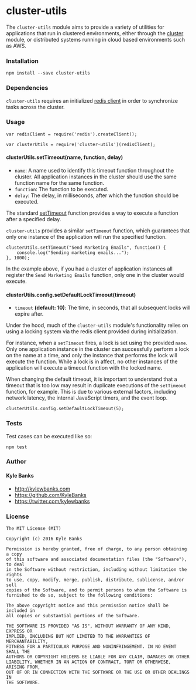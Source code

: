 # cluster-utils

The `cluster-utils` module aims to provide a variety of utilities for applications that run in clustered environments, either through the [cluster](https://nodejs.org/api/cluster.html) module, or distributed systems running in cloud based environments such as AWS.

### Installation

```
npm install --save cluster-utils
```

### Dependencies

`cluster-utils` requires an initialized [redis client](https://github.com/NodeRedis/node_redis) in order to synchronize tasks across the cluster. 

### Usage

```node
var redisClient = require('redis').createClient();

var clusterUtils = require('cluster-utils')(redisClient);
```

#### clusterUtils.setTimeout(name, function, delay)

* `name`: A name used to identify this timeout function throughout the cluster. All application instances in the cluster should use the same function name for the same function.
* `function`: The function to be executed.
* `delay`: The delay, in milliseconds, after which the function should be executed.

The standard [setTimeout](http://www.w3schools.com/jsref/met_win_settimeout.asp) function provides a way to execute a function after a specified delay. 
 
`cluster-utils` provides a similar `setTimeout` function, which guarantees that only one instance of the application will run the specified function. 

```node
clusterUtils.setTimeout("Send Marketing Emails", function() {
    console.log("Sending marketing emails...");
}, 1000); 
```

In the example above, if you had a cluster of application instances all register the `Send Marketing Emails` function, only one in the cluster would execute.

#### clusterUtils.config.setDefaultLockTimeout(timeout)

* `timeout` **(default: 10)**: The time, in seconds, that all subsequent locks will expire after.

Under the hood, much of the `cluster-utils` module's functionality relies on using a locking system via the redis client provided during initialization. 

For instance, when a `setTimeout` fires, a lock is set using the provided `name`. Only one application instance in the cluster can successfully perform a lock on the name at a time, and only the instance that performs the lock will execute the function. While a lock is in affect, no other instances of the application will execute a timeout function with the locked name.

When changing the default timeout, it is important to understand that a timeout that is too low may result in duplicate executions of the `setTimeout` function, for example. This is due to various external factors, including network latency, the internal JavaScript timers, and the event loop. 

```
clusterUtils.config.setDefaultLockTimeout(5);
```

### Tests

Test cases can be executed like so:

```
npm test
```

### Author

#### Kyle Banks
- http://kylewbanks.com
- https://github.com/KyleBanks
- https://twitter.com/kylewbanks

### License
```
The MIT License (MIT)

Copyright (c) 2016 Kyle Banks

Permission is hereby granted, free of charge, to any person obtaining a copy
of this software and associated documentation files (the "Software"), to deal
in the Software without restriction, including without limitation the rights
to use, copy, modify, merge, publish, distribute, sublicense, and/or sell
copies of the Software, and to permit persons to whom the Software is
furnished to do so, subject to the following conditions:

The above copyright notice and this permission notice shall be included in
all copies or substantial portions of the Software.

THE SOFTWARE IS PROVIDED "AS IS", WITHOUT WARRANTY OF ANY KIND, EXPRESS OR
IMPLIED, INCLUDING BUT NOT LIMITED TO THE WARRANTIES OF MERCHANTABILITY,
FITNESS FOR A PARTICULAR PURPOSE AND NONINFRINGEMENT. IN NO EVENT SHALL THE
AUTHORS OR COPYRIGHT HOLDERS BE LIABLE FOR ANY CLAIM, DAMAGES OR OTHER
LIABILITY, WHETHER IN AN ACTION OF CONTRACT, TORT OR OTHERWISE, ARISING FROM,
OUT OF OR IN CONNECTION WITH THE SOFTWARE OR THE USE OR OTHER DEALINGS IN
THE SOFTWARE.
```
